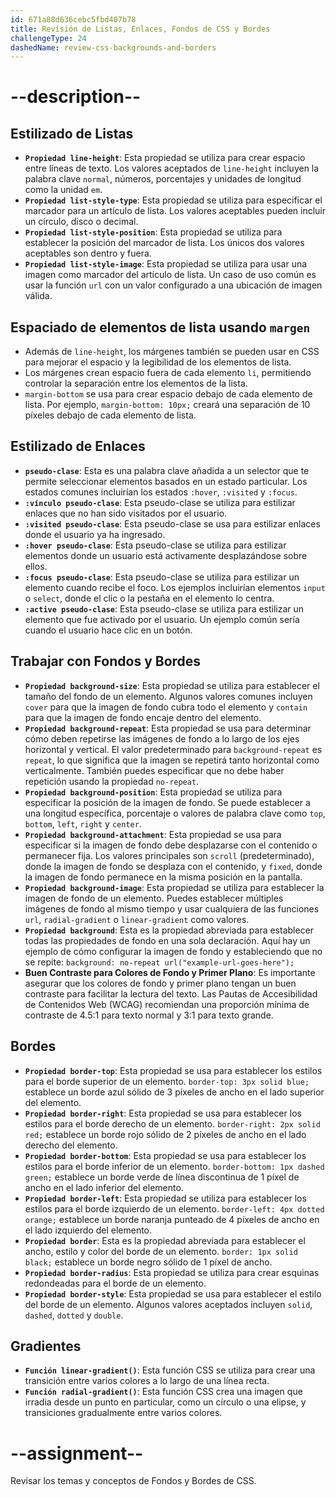 ```yaml
---
id: 671a88d636cebc5fbd407b78
title: Revisión de Listas, Enlaces, Fondos de CSS y Bordes
challengeType: 24
dashedName: review-css-backgrounds-and-borders
---
```


# --description--

## Estilizado de Listas

- **`Propiedad line-height`**: Esta propiedad se utiliza para crear espacio entre líneas de texto. Los valores aceptados de `line-height` incluyen la palabra clave `normal`, números, porcentajes y unidades de longitud como la unidad `em`.
- **`Propiedad list-style-type`**: Esta propiedad se utiliza para especificar el marcador para un artículo de lista. Los valores aceptables pueden incluir un círculo, disco o decimal.
- **`Propiedad list-style-position`**: Esta propiedad se utiliza para establecer la posición del marcador de lista. Los únicos dos valores aceptables son dentro y fuera.
- **`Propiedad list-style-image`**: Esta propiedad se utiliza para usar una imagen como marcador del artículo de lista. Un caso de uso común es usar la función `url` con un valor configurado a una ubicación de imagen válida.

## Espaciado de elementos de lista usando `margen`

- Además de `line-height`, los márgenes también se pueden usar en CSS para mejorar el espacio y la legibilidad de los elementos de lista.
- Los márgenes crean espacio fuera de cada elemento `li`, permitiendo controlar la separación entre los elementos de la lista.
- `margin-bottom` se usa para crear espacio debajo de cada elemento de lista. Por ejemplo, `margin-bottom: 10px;` creará una separación de 10 píxeles debajo de cada elemento de lista.

## Estilizado de Enlaces

- **`pseudo-clase`**: Esta es una palabra clave añadida a un selector que te permite seleccionar elementos basados en un estado particular. Los estados comunes incluirían los estados `:hover`, `:visited` y `:focus`.
- **`:vínculo pseudo-clase`**: Esta pseudo-clase se utiliza para estilizar enlaces que no han sido visitados por el usuario.
- **`:visited pseudo-clase`**: Esta pseudo-clase se usa para estilizar enlaces donde el usuario ya ha ingresado.
- **`:hover pseudo-clase`**: Esta pseudo-clase se utiliza para estilizar elementos donde un usuario está activamente desplazándose sobre ellos.
- **`:focus pseudo-clase`**: Esta pseudo-clase se utiliza para estilizar un elemento cuando recibe el foco. Los ejemplos incluirían elementos `input` o `select`, donde el clic o la pestaña en el elemento lo centra.
- **`:active pseudo-clase`**: Esta pseudo-clase se utiliza para estilizar un elemento que fue activado por el usuario. Un ejemplo común sería cuando el usuario hace clic en un botón.

## Trabajar con Fondos y Bordes

- **`Propiedad background-size`**: Esta propiedad se utiliza para establecer el tamaño del fondo de un elemento. Algunos valores comunes incluyen `cover` para que la imagen de fondo cubra todo el elemento y `contain` para que la imagen de fondo encaje dentro del elemento.
- **`Propiedad background-repeat`**: Esta propiedad se usa para determinar cómo deben repetirse las imágenes de fondo a lo largo de los ejes horizontal y vertical. El valor predeterminado para `background-repeat` es `repeat`, lo que significa que la imagen se repetirá tanto horizontal como verticalmente. También puedes especificar que no debe haber repetición usando la propiedad `no-repeat`.
- **`Propiedad background-position`**: Esta propiedad se utiliza para especificar la posición de la imagen de fondo. Se puede establecer a una longitud específica, porcentaje o valores de palabra clave como `top`, `bottom`, `left`, `right` y `center`.
- **`Propiedad background-attachment`**: Esta propiedad se usa para especificar si la imagen de fondo debe desplazarse con el contenido o permanecer fija. Los valores principales son `scroll` (predeterminado), donde la imagen de fondo se desplaza con el contenido, y `fixed`, donde la imagen de fondo permanece en la misma posición en la pantalla.
- **`Propiedad background-image`**: Esta propiedad se utiliza para establecer la imagen de fondo de un elemento. Puedes establecer múltiples imágenes de fondo al mismo tiempo y usar cualquiera de las funciones `url`, `radial-gradient` o `linear-gradient` como valores.
- **`Propiedad background`**: Esta es la propiedad abreviada para establecer todas las propiedades de fondo en una sola declaración. Aquí hay un ejemplo de cómo configurar la imagen de fondo y estableciendo que no se repite: `background: no-repeat url("example-url-goes-here");`
- **Buen Contraste para Colores de Fondo y Primer Plano**: Es importante asegurar que los colores de fondo y primer plano tengan un buen contraste para facilitar la lectura del texto. Las Pautas de Accesibilidad de Contenidos Web (WCAG) recomiendan una proporción mínima de contraste de 4.5:1 para texto normal y 3:1 para texto grande.

## Bordes

- **`Propiedad border-top`**: Esta propiedad se usa para establecer los estilos para el borde superior de un elemento. `border-top: 3px solid blue;` establece un borde azul sólido de 3 píxeles de ancho en el lado superior del elemento.
- **`Propiedad border-right`**: Esta propiedad se usa para establecer los estilos para el borde derecho de un elemento. `border-right: 2px solid red;` establece un borde rojo sólido de 2 píxeles de ancho en el lado derecho del elemento.
- **`Propiedad border-bottom`**: Esta propiedad se usa para establecer los estilos para el borde inferior de un elemento. `border-bottom: 1px dashed green;` establece un borde verde de línea discontinua de 1 píxel de ancho en el lado inferior del elemento.
- **`Propiedad border-left`**: Esta propiedad se utiliza para establecer los estilos para el borde izquierdo de un elemento. `border-left: 4px dotted orange;` establece un borde naranja punteado de 4 píxeles de ancho en el lado izquierdo del elemento.
- **`Propiedad border`**: Esta es la propiedad abreviada para establecer el ancho, estilo y color del borde de un elemento. `border: 1px solid black;` establece un borde negro sólido de 1 píxel de ancho.
- **`Propiedad border-radius`**: Esta propiedad se utiliza para crear esquinas redondeadas para el borde de un elemento.
- **`Propiedad border-style`**: Esta propiedad se usa para establecer el estilo del borde de un elemento. Algunos valores aceptados incluyen `solid`, `dashed`, `dotted` y `double`.

## Gradientes

- **`Función linear-gradient()`**: Esta función CSS se utiliza para crear una transición entre varios colores a lo largo de una línea recta.
- **`Función radial-gradient()`**: Esta función CSS crea una imagen que irradia desde un punto en particular, como un círculo o una elipse, y transiciones gradualmente entre varios colores.

# --assignment--

Revisar los temas y conceptos de Fondos y Bordes de CSS.
